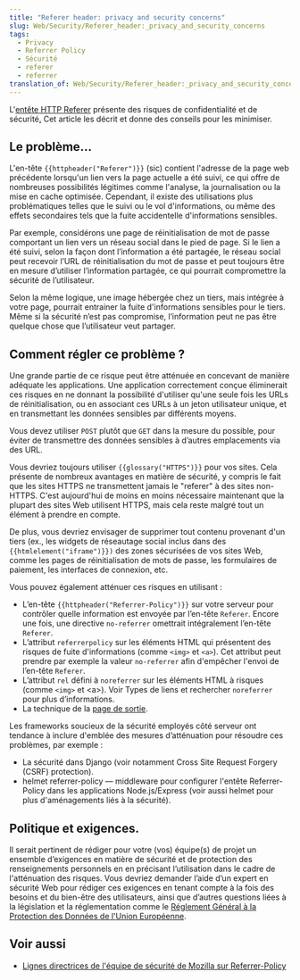 ```yaml
---
title: "Referer header: privacy and security concerns"
slug: Web/Security/Referer_header:_privacy_and_security_concerns
tags:
  - Privacy
  - Referrer Policy
  - Sécurité
  - referer
  - referrer
translation_of: Web/Security/Referer_header:_privacy_and_security_concerns
---
```


L'[entête HTTP Referer](/fr/docs/Web/HTTP/Headers/Referer) présente des risques de confidentialité et de sécurité[.](/fr/docs/Web/HTTP/Headers/Referer) Cet article les décrit et donne des conseils pour les minimiser.

## Le problème...

L'en-tête `{{httpheader("Referer")}}` (sic) contient l'adresse de la page web précédente lorsqu'un lien vers la page actuelle a été suivi, ce qui offre de nombreuses possibilités légitimes comme l'analyse, la journalisation ou la mise en cache optimisée. Cependant, il existe des utilisations plus problématiques telles que le suivi ou le vol d'informations, ou même des effets secondaires tels que la fuite accidentelle d'informations sensibles.

Par exemple, considérons une page de réinitialisation de mot de passe comportant un lien vers un réseau social dans le pied de page. Si le lien a été suivi, selon la façon dont l’information a été partagée, le réseau social peut recevoir l’URL de réinitialisation du mot de passe et peut toujours être en mesure d’utiliser l’information partagée, ce qui pourrait compromettre la sécurité de l’utilisateur.

Selon la même logique, une image hébergée chez un tiers, mais intégrée à votre page, pourrait entrainer la fuite d'informations sensibles pour le tiers. Même si la sécurité n’est pas compromise, l’information peut ne pas être quelque chose que l’utilisateur veut partager.

## Comment régler ce problème ?

Une grande partie de ce risque peut être atténuée en concevant de manière adéquate les applications. Une application correctement conçue éliminerait ces risques en ne donnant la possibilité d'utiliser qu'une seule fois les URLs de réinitialisation, ou en associant ces URLs à un jeton utilisateur unique, et en transmettant les données sensibles par différents moyens.

Vous devez utiliser `POST` plutôt que `GET` dans la mesure du possible, pour éviter de transmettre des données sensibles à d’autres emplacements via des URL.

Vous devriez toujours utiliser `{{glossary("HTTPS")}}` pour vos sites. Cela présente de nombreux avantages en matière de sécurité, y compris le fait que les sites HTTPS ne transmettent jamais le "referer" à des sites non-HTTPS. C'est aujourd'hui de moins en moins nécessaire maintenant que la plupart des sites Web utilisent HTTPS, mais cela reste malgré tout un élément à prendre en compte.

De plus, vous devriez envisager de supprimer tout contenu provenant d'un tiers (ex., les widgets de réseautage social inclus dans des `{{htmlelement("iframe")}})` des zones sécurisées de vos sites Web, comme les pages de réinitialisation de mots de passe, les formulaires de paiement, les interfaces de connexion, etc.

Vous pouvez également atténuer ces risques en utilisant :

- L’en-tête `{{httpheader("Referrer-Policy")}}` sur votre serveur pour contrôler quelle information est envoyée par l’en-tête `Referer`. Encore une fois, une directive `no-referrer` omettrait intégralement l’en-tête `Referer`.
- L’attribut `referrerpolicy` sur les éléments HTML qui présentent des risques de fuite d'informations (comme `<img>` et `<a>`). Cet attribut peut prendre par exemple la valeur `no-referrer` afin d'empêcher l'envoi de l’en-tête `Referer`.
- L’attribut `rel` défini à `noreferrer` sur les éléments HTML à risques (comme `<img>` et \<a>). Voir Types de liens et rechercher `noreferrer` pour plus d’informations.
- La technique de la [page de sortie](https://geekthis.net/post/hide-http-referer-headers/#exit-page-redirect).

Les frameworks soucieux de la sécurité employés côté serveur ont tendance à inclure d'emblée des mesures d’atténuation pour résoudre ces problèmes, par exemple&nbsp;:

- La sécurité dans Django (voir notamment Cross Site Request Forgery (CSRF) protection).
- helmet referrer-policy — middleware pour configurer l'entête Referrer-Policy dans les applications Node.js/Express (voir aussi helmet pour plus d'aménagements liés à la sécurité).

## Politique et exigences.

Il serait pertinent de rédiger pour votre (vos) équipe(s) de projet un ensemble d’exigences en matière de sécurité et de protection des renseignements personnels en en précisant l’utilisation dans le cadre de l'atténuation des risques. Vous devriez demander l’aide d’un expert en sécurité Web pour rédiger ces exigences en tenant compte à la fois des besoins et du bien-être des utilisateurs, ainsi que d’autres questions liées à la législation et la réglementation comme le [Réglement Général à la Protection des Données de l'Union Européenne](https://ec.europa.eu/info/law/law-topic/data-protection/eu-data-protection-rules_fr).

## Voir aussi

- [Lignes directrices de l'équipe de sécurité de Mozilla sur Referrer-Policy](https://infosec.mozilla.org/guidelines/web_security.html#referrer-policy)
